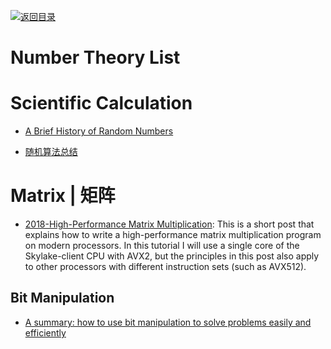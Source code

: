[![返回目录](https://user-images.githubusercontent.com/5803001/38079637-ff0abcf0-3371-11e8-9b76-ad651620afc7.jpg)](https://github.com/wxyyxc1992/Awesome-Lists)

# Number Theory List

# Scientific Calculation

* [A Brief History of Random Numbers](http://6me.us/RJNQ)

* [随机算法总结](http://www.jianshu.com/p/f8e7070c1c6b)

# Matrix | 矩阵

* [2018-High-Performance Matrix Multiplication](https://gist.github.com/nadavrot/5b35d44e8ba3dd718e595e40184d03f0):
  This is a short post that explains how to write a high-performance matrix multiplication program on modern processors. In this tutorial I will use a single core of the Skylake-client CPU with AVX2, but the principles in this post also apply to other processors with different instruction sets (such as AVX512).

## Bit Manipulation

* [A summary: how to use bit manipulation to solve problems easily and efficiently](https://parg.co/b2c)
